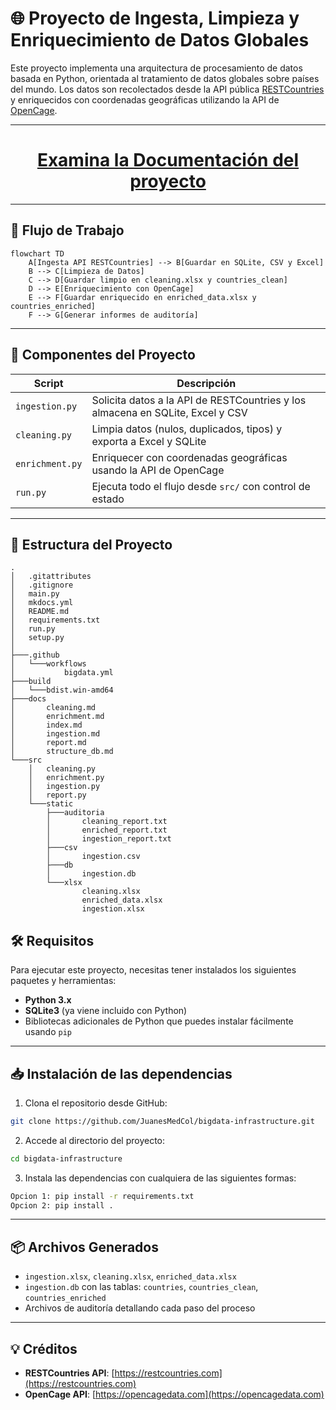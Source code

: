 # 🌐 Proyecto de Ingesta, Limpieza y Enriquecimiento de Datos Globales

Este proyecto implementa una arquitectura de procesamiento de datos basada en Python, orientada al tratamiento de datos globales sobre países del mundo. Los datos son recolectados desde la API pública [RESTCountries](https://restcountries.com/v3.1/all) y enriquecidos con coordenadas geográficas utilizando la API de [OpenCage](https://opencagedata.com/).

---

<h1 align="center"><a href="https://juanesmedcol.github.io/bigdata-infrastructure/">Examina la Documentación del proyecto</a></h1>

---

## 🚀 Flujo de Trabajo

```mermaid
flowchart TD
    A[Ingesta API RESTCountries] --> B[Guardar en SQLite, CSV y Excel]
    B --> C[Limpieza de Datos]
    C --> D[Guardar limpio en cleaning.xlsx y countries_clean]
    D --> E[Enriquecimiento con OpenCage]
    E --> F[Guardar enriquecido en enriched_data.xlsx y countries_enriched]
    F --> G[Generar informes de auditoría]
```

---

## 🧩 Componentes del Proyecto

| Script            | Descripción                                                                   |
| ----------------- | ------------------------------------------------------------------------------ |
| `ingestion.py`  | Solicita datos a la API de RESTCountries y los almacena en SQLite, Excel y CSV |
| `cleaning.py`   | Limpia datos (nulos, duplicados, tipos) y exporta a Excel y SQLite             |
| `enrichment.py` | Enriquecer con coordenadas geográficas usando la API de OpenCage              |
| `run.py`        | Ejecuta todo el flujo desde `src/` con control de estado                     |

---

## 📁 Estructura del Proyecto

```
.
│   .gitattributes
│   .gitignore
│   main.py
│   mkdocs.yml
│   README.md
│   requirements.txt
│   run.py
│   setup.py
│
├───.github
│   └───workflows
│           bigdata.yml
├───build
│   └───bdist.win-amd64
├───docs
│       cleaning.md
│       enrichment.md
│       index.md
│       ingestion.md
│       report.md
│       structure_db.md
└───src
    │   cleaning.py
    │   enrichment.py
    │   ingestion.py
    │   report.py
    └───static
        ├───auditoria
        │       cleaning_report.txt
        │       enriched_report.txt
        │       ingestion_report.txt
        ├───csv
        │       ingestion.csv
        ├───db
        │       ingestion.db
        └───xlsx
                cleaning.xlsx
                enriched_data.xlsx
                ingestion.xlsx
```

## 🛠️ **Requisitos**

Para ejecutar este proyecto, necesitas tener instalados los siguientes paquetes y herramientas:

* **Python 3.x**
* **SQLite3** (ya viene incluido con Python)
* Bibliotecas adicionales de Python que puedes instalar fácilmente usando `pip`

---

## 📥 **Instalación de las dependencias**

1. Clona el repositorio desde GitHub:

```bash
git clone https://github.com/JuanesMedCol/bigdata-infrastructure.git
```

2. Accede al directorio del proyecto:

```bash
cd bigdata-infrastructure
```

3. Instala las dependencias con cualquiera de las siguientes formas:

```bash
Opcion 1: pip install -r requirements.txt
Opcion 2: pip install .
```

---

## 📦 Archivos Generados

- `ingestion.xlsx`, `cleaning.xlsx`, `enriched_data.xlsx`
- `ingestion.db` con las tablas: `countries`, `countries_clean`, `countries_enriched`
- Archivos de auditoría detallando cada paso del proceso

---

## 💡 Créditos

- **RESTCountries API**: [https://restcountries.com](https://restcountries.com)
- **OpenCage API**: [https://opencagedata.com](https://opencagedata.com)
